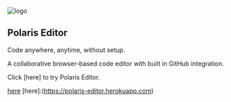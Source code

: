 ![logo](https://i.imgur.com/EAQGmqc.png "Polaris")
## Polaris Editor 

Code anywhere, anytime, without setup.

A collaborative browser-based code editor with built in GitHub integration.

Click [here] to try Polaris Editor.

<a href="https://polaris-editor.herokuapp.com" target="_blank">here</a>
[here]:(https://polaris-editor.herokuapp.com)